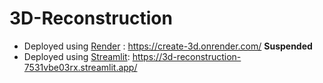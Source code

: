 # 3D-Reconstruction

- Deployed using [Render](https://render.com/) : https://create-3d.onrender.com/ **Suspended**
- Deployed using [Streamlit](https://streamlit.io/): https://3d-reconstruction-7531vbe03rx.streamlit.app/
